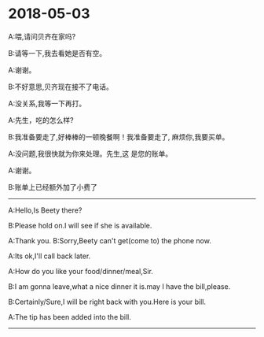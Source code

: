 ﻿2018-05-03
==========
A:喂,请问贝齐在家吗?

B:请等一下,我去看她是否有空。

A:谢谢。

B:不好意思,贝齐现在接不了电话。

A:没关系,我等一下再打。


A:先生，吃的怎么样?

B:我准备要走了,好棒棒的一顿晚餐啊！我准备要走了, 麻烦你,我要买单。

A:没问题,我很快就为你来处理。先生,这
是您的账单。

A:谢谢。

B:账单上已经额外加了小费了
***
A:Hello,Is Beety there?

B:Please hold on.I will see if she is available.

A:Thank you.
B:Sorry,Beety can't get(come to) the phone now.

A:Its ok,I'll call back later.


A:How do you like your food/dinner/meal,Sir.

B:I am gonna leave,what a nice dinner it is.may I have the bill,please.

B:Certainly/Sure,I will be right back with you.Here is your bill.

A:The tip has been added into the bill.
***
